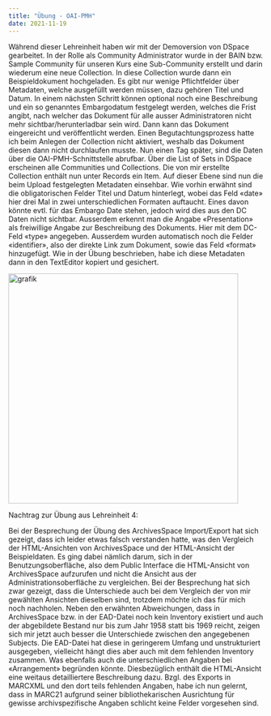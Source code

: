 ```yaml
---
title: "Übung - OAI-PMH"
date: 2021-11-19
---
```


Während dieser Lehreinheit haben wir mit der Demoversion von DSpace gearbeitet. In der Rolle als Community Administrator wurde in der BAIN bzw. Sample Community für unseren Kurs eine Sub-Community erstellt und darin wiederum eine neue Collection.
In diese Collection wurde dann ein Beispieldokument hochgeladen. Es gibt nur wenige Pflichtfelder über Metadaten, welche ausgefüllt werden müssen, dazu gehören Titel und Datum. In einem nächsten Schritt können optional noch eine Beschreibung und ein so genanntes Embargodatum festgelegt werden, welches die Frist angibt, nach welcher das Dokument für alle ausser Administratoren nicht mehr sichtbar/herunterladbar sein wird. Dann kann das Dokument eingereicht und veröffentlicht werden. Einen Begutachtungsprozess hatte ich beim Anlegen der Collection nicht aktiviert, weshalb das Dokument diesen dann nicht durchlaufen musste.
Nun einen Tag später, sind die Daten über die OAI-PMH-Schnittstelle abrufbar. Über die List of Sets in DSpace erscheinen alle Communities und Collections. Die von mir erstellte Collection enthält nun unter Records ein Item. Auf dieser Ebene sind nun die beim Upload festgelegten Metadaten einsehbar. Wie vorhin erwähnt sind die obligatorischen Felder Titel und Datum hinterlegt, wobei das Feld «date» hier drei Mal in zwei unterschiedlichen Formaten auftaucht. Eines davon könnte evtl. für das Embargo Date stehen, jedoch wird dies aus den DC Daten nicht sichtbar. Ausserdem erkennt man die Angabe «Presentation» als freiwillige Angabe zur Beschreibung des Dokuments. Hier mit dem DC-Feld «type» angegeben. Ausserdem wurden automatisch noch die Felder «identifier», also der direkte Link zum Dokument, sowie das Feld «format» hinzugefügt.
Wie in der Übung beschrieben, habe ich diese Metadaten dann in den TextEditor kopiert und gesichert.

<img width="454" alt="grafik" src="https://user-images.githubusercontent.com/90834619/142905024-473433b7-c303-46dd-bb18-43c331e0a3c7.png">

Nachtrag zur Übung aus Lehreinheit 4:

Bei der Besprechung der Übung des ArchivesSpace Import/Export hat sich gezeigt, dass ich leider etwas falsch verstanden hatte, was den Vergleich der HTML-Ansichten von ArchivesSpace und der HTML-Ansicht der Beispieldaten. Es ging dabei nämlich darum, sich in der Benutzungsoberfläche, also dem Public Interface die HTML-Ansicht von ArchivesSpace aufzurufen und nicht die Ansicht aus der Administrationsoberfläche zu vergleichen. Bei der Besprechung hat sich zwar gezeigt, dass die Unterschiede auch bei dem Vergleich der von mir gewählten Ansichten dieselben sind, trotzdem möchte ich das für mich noch nachholen. Neben den erwähnten Abweichungen, dass in ArchivesSpace bzw. in der EAD-Datei noch kein Inventory existiert und auch der abgebildete Bestand nur bis zum Jahr 1958 statt bis 1969 reicht, zeigen sich mir jetzt auch besser die Unterschiede zwischen den angegebenen Subjects. Die EAD-Datei hat diese in geringerem Umfang und unstrukturiert ausgegeben, vielleicht hängt dies aber auch mit dem fehlenden Inventory zusammen. Was ebenfalls auch die unterschiedlichen Angaben bei «Arrangement» begründen könnte. Diesbezüglich enthält die HTML-Ansicht eine weitaus detailliertere Beschreibung dazu.
Bzgl. des Exports in MARCXML und den dort teils fehlenden Angaben, habe ich nun gelernt, dass in MARC21 aufgrund seiner bibliothekarischen Ausrichtung für gewisse archivspezifische Angaben schlicht keine Felder vorgesehen sind.
